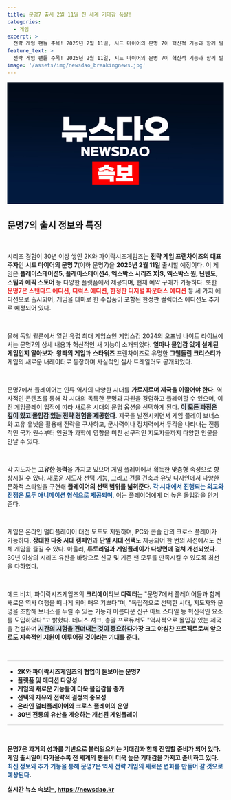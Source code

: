 ```yaml
---
title: 문명7 출시 2월 11일 전 세계 기대감 폭발!
categories:
  - 게임
excerpt: >
  전략 게임 팬들 주목! 2025년 2월 11일, 시드 마이어의 문명 7이 혁신적 기능과 함께 발매됩니다. 다양한 에디션과 고유 지도자, 몰입감 넘치는 세계에서 역사적 제국을 건설하세요! 예약 구매 가능.
feature_text: >
  전략 게임 팬들 주목! 2025년 2월 11일, 시드 마이어의 문명 7이 혁신적 기능과 함께 발매됩니다. 다양한 에디션과 고유 지도자, 몰입감 넘치는 세계에서 역사적 제국을 건설하세요! 예약 구매 가능.
image: '/assets/img/newsdao_breakingnews.jpg'
---
```


<p><img src="/assets/img/newsdao_breakingnews.jpg" alt="koreaapp 속보" /></p>

<h2 data-ke-size="size26">문명7의 출시 정보와 특징</h2>

<p data-ke-size="size16">&nbsp;</p> 

<p>시리즈 경험이 30년 이상 쌓인 2K와 파이락시즈게임즈는 <strong>전략 게임 프랜차이즈의 대표주자</strong>인 <b>시드 마이어의 문명 7</b>(이하 문명7)을 <strong>2025년 2월 11일</strong> 출시할 예정이다. 이 게임은 <b>플레이스테이션5, 플레이스테이션4, 엑스박스 시리즈 X|S, 엑스박스 원, 닌텐도, 스팀과 에픽 스토어</b> 등 다양한 플랫폼에서 제공되며, 현재 예약 구매가 가능하다. 또한 <b><span style="color: #ee2323;">문명7은 스탠다드 에디션, 디럭스 에디션, 한정판 디지털 파운더스 에디션</span></b> 등 세 가지 에디션으로 출시되어, 게임을 테마로 한 수집품이 포함된 한정판 컬렉터스 에디션도 추가로 예정되어 있다. </p>

<p data-ke-size="size16">&nbsp;</p>

<p>올해 독일 퀼른에서 열린 유럽 최대 게임쇼인 게임스컴 2024의 오프닝 나이트 라이브에서는 문명7의 상세 내용과 혁신적인 새 기능이 소개되었다. <strong>얼마나 몰입감 있게 설계된 게임인지 알아보자</strong>. <b>왕좌의 게임</b>과 <b>스타워즈</b> 프랜차이즈로 유명한 <b>그웬돌린 크리스티</b>가 게임의 새로운 내레이터로 등장하며 사실적인 실사 트레일러도 공개되었다. </p>

<p data-ke-size="size16">&nbsp;</p>

<p>문명7에서 플레이어는 인류 역사의 다양한 시대를 <strong>가로지르며 제국을 이끌어야 한다</strong>. 역사적인 콘텐츠를 통해 각 시대의 독특한 문명과 자원을 경험하고 플레이할 수 있으며, 이전 게임플레이 업적에 따라 새로운 시대의 문명 옵션을 선택하게 된다. <b><span style="background-color: #21538527;">이 모든 과정은 깊이 있고 몰입감 있는 전략 경험을 제공한다</span></b>. 제국을 발전시키면서 게임 플레이 보너스와 고유 유닛을 활용해 전략을 구사하고, 군사력이나 정치력에서 두각을 나타내는 전통적인 국가 원수부터 인권과 과학에 영향을 미친 선구적인 지도자들까지 다양한 인물을 만날 수 있다.</p>

<p data-ke-size="size16">&nbsp;</p>

<p>각 지도자는 <b>고유한 능력</b>을 가지고 있으며 게임 플레이에서 획득한 맞춤형 속성으로 향상시킬 수 있다. 새로운 지도자 선택 기능, 그리고 건물 건축과 유닛 디자인에서 다양한 문화적 스타일을 구현해 <strong>플레이어의 선택 범위를 넓혀준다</strong>. <b><span style="color: #1a5490;">각 시대에서 진행되는 외교와 전쟁은 모두 애니메이션 형식으로 제공되며</span></b>, 이는 플레이어에게 더 높은 몰입감을 안겨준다. </p>

<p data-ke-size="size16">&nbsp;</p>

<p>게임은 온라인 멀티플레이어 대전 모드도 지원하며, PC와 콘솔 간의 크로스 플레이가 가능하다. <b>장대한 다중 시대 캠페인</b>과 <b>단일 시대 선택</b>도 제공되어 한 번의 세션에서도 전체 게임을 즐길 수 있다. 아울러, <strong>튜토리얼과 게임플레이가 다방면에 걸쳐 개선되었다</strong>. 30년 이상의 시리즈 유산을 바탕으로 신규 및 기존 팬 모두를 만족시킬 수 있도록 최선을 다하였다.</p>

<p data-ke-size="size16">&nbsp;</p>

<p>에드 비치, 파이락시즈게임즈의 <b>크리에이티브 디렉터</b>는 "문명7에서 플레이어들과 함께 새로운 역사 여행을 떠나게 되어 매우 기쁘다"며, "독립적으로 선택한 시대, 지도자와 문명을 조합해 보너스를 누릴 수 있는 기능과 아름다운 신규 아트 스타일 등 혁신적인 요소를 도입하였다"고 밝혔다. 데니스 셔크, 총괄 프로듀서도 "역사적으로 몰입감 있는 제국을 건설하며 <b><span style="background-color: #21538527;">시간의 시험을 견뎌내는 것이 중요하다</span></b"고 덧붙였다. 이러한 새로운 접근은 문명 게임 중에서도 <strong>가장 크고 야심찬 프로젝트</strong>로써 앞으로도 지속적인 지원이 이루어질 것이라는 기대를 준다. </p>

<p data-ke-size="size16">&nbsp;</p> 

<hr style="height: 1px; border: none; background-color: #ccc;"/>

<ul>
    <li>2K와 파이락시즈게임즈의 협업이 돋보이는 문명7</li>
    <li>플랫폼 및 에디션 다양성</li>
    <li>게임의 새로운 기능들이 더욱 몰입감을 증가</li>
    <li>선택의 자유와 전략적 결정의 중요성</li>
    <li>온라인 멀티플레이어와 크로스 플레이의 운영</li>
    <li>30년 전통의 유산을 계승하는 개선된 게임플레이</li>
</ul> 

<hr style="height: 1px; border: none; background-color: #ccc;"/>

<p data-ke-size="size16">&nbsp;</p> 

<p><strong>문명7</strong>은 과거의 성과를 기반으로 불러일으키는 기대감과 함께 진입할 준비가 되어 있다. <b>게임 출시일이 다가올수록 전 세계의 팬들이 더욱 높은 기대감을 가지고 준비하고 있다.</b> <b><span style="color: #1a5490;">최신 정보와 추가 기능을 통해 문명7은 역사 전략 게임의 새로운 변화를 만들어 갈 것으로 예상된다</span></b>.</p>
실시간 뉴스 속보는, <a href="https://newsdao.kr" rel="dofollow">https://newsdao.kr</a>


